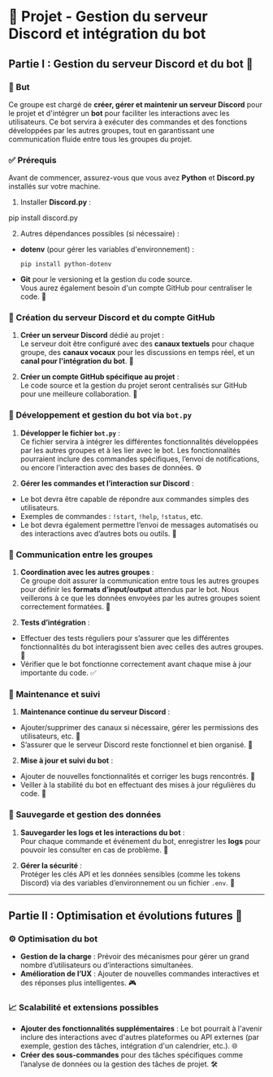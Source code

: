 # 🚀 Projet - Gestion du serveur Discord et intégration du bot

## Partie I : Gestion du serveur Discord et du bot 🤖

### 🎯 But

Ce groupe est chargé de **créer, gérer et maintenir un serveur Discord** pour le projet et d'intégrer un **bot** pour faciliter les interactions avec les utilisateurs. Ce bot servira à exécuter des commandes et des fonctions développées par les autres groupes, tout en garantissant une communication fluide entre tous les groupes du projet.

### ✅ Prérequis

Avant de commencer, assurez-vous que vous avez **Python** et **Discord.py** installés sur votre machine.

1. Installer **Discord.py** :

pip install discord.py

2. Autres dépendances possibles (si nécessaire) :
- **dotenv** (pour gérer les variables d'environnement) :  
  ```
  pip install python-dotenv
  ```
- **Git** pour le versioning et la gestion du code source.  
  Vous aurez également besoin d'un compte GitHub pour centraliser le code. 📂

### 🚀 Création du serveur Discord et du compte GitHub

1. **Créer un serveur Discord** dédié au projet :  
Le serveur doit être configuré avec des **canaux textuels** pour chaque groupe, des **canaux vocaux** pour les discussions en temps réel, et un **canal pour l'intégration du bot**. 🎤

2. **Créer un compte GitHub spécifique au projet** :  
Le code source et la gestion du projet seront centralisés sur GitHub pour une meilleure collaboration. 📂

### 🔧 Développement et gestion du bot via `bot.py`

1. **Développer le fichier `bot.py`** :  
Ce fichier servira à intégrer les différentes fonctionnalités développées par les autres groupes et à les lier avec le bot. Les fonctionnalités pourraient inclure des commandes spécifiques, l’envoi de notifications, ou encore l’interaction avec des bases de données. ⚙️

2. **Gérer les commandes et l’interaction sur Discord** :  
- Le bot devra être capable de répondre aux commandes simples des utilisateurs.  
- Exemples de commandes : `!start`, `!help`, `!status`, etc.  
- Le bot devra également permettre l’envoi de messages automatisés ou des interactions avec d’autres bots ou outils. 📩

### 🤝 Communication entre les groupes

1. **Coordination avec les autres groupes** :  
Ce groupe doit assurer la communication entre tous les autres groupes pour définir les **formats d’input/output** attendus par le bot. Nous veillerons à ce que les données envoyées par les autres groupes soient correctement formatées. 🔗

2. **Tests d’intégration** :  
- Effectuer des tests réguliers pour s’assurer que les différentes fonctionnalités du bot interagissent bien avec celles des autres groupes. 🧪
- Vérifier que le bot fonctionne correctement avant chaque mise à jour importante du code. ✅

### 📅 Maintenance et suivi

1. **Maintenance continue du serveur Discord** :  
- Ajouter/supprimer des canaux si nécessaire, gérer les permissions des utilisateurs, etc. 🔧  
- S’assurer que le serveur Discord reste fonctionnel et bien organisé. 💬

2. **Mise à jour et suivi du bot** :  
- Ajouter de nouvelles fonctionnalités et corriger les bugs rencontrés. 🐞  
- Veiller à la stabilité du bot en effectuant des mises à jour régulières du code. 🔄

### 💾 Sauvegarde et gestion des données

1. **Sauvegarder les logs et les interactions du bot** :  
Pour chaque commande et événement du bot, enregistrer les **logs** pour pouvoir les consulter en cas de problème. 📜

2. **Gérer la sécurité** :  
Protéger les clés API et les données sensibles (comme les tokens Discord) via des variables d’environnement ou un fichier `.env`. 🔐

---

## Partie II : Optimisation et évolutions futures 🔮

### ⚙️ Optimisation du bot

- **Gestion de la charge** : Prévoir des mécanismes pour gérer un grand nombre d’utilisateurs ou d’interactions simultanées.
- **Amélioration de l’UX** : Ajouter de nouvelles commandes interactives et des réponses plus intelligentes. 🎮

### 📈 Scalabilité et extensions possibles

- **Ajouter des fonctionnalités supplémentaires** : Le bot pourrait à l'avenir inclure des interactions avec d'autres plateformes ou API externes (par exemple, gestion des tâches, intégration d'un calendrier, etc.). 🌐
- **Créer des sous-commandes** pour des tâches spécifiques comme l’analyse de données ou la gestion des tâches de projet. 🛠️
